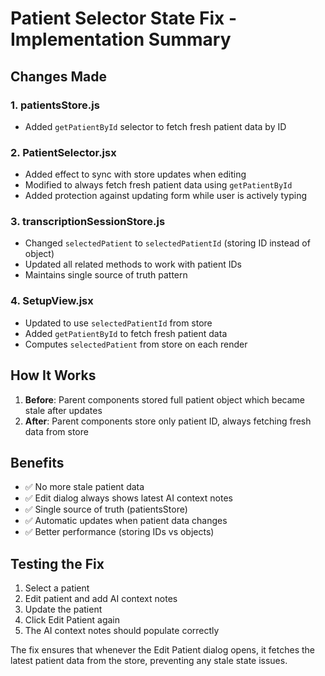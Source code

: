 # Patient Selector State Fix - Implementation Summary

## Changes Made

### 1. **patientsStore.js**
- Added `getPatientById` selector to fetch fresh patient data by ID

### 2. **PatientSelector.jsx**
- Added effect to sync with store updates when editing
- Modified to always fetch fresh patient data using `getPatientById`
- Added protection against updating form while user is actively typing

### 3. **transcriptionSessionStore.js**
- Changed `selectedPatient` to `selectedPatientId` (storing ID instead of object)
- Updated all related methods to work with patient IDs
- Maintains single source of truth pattern

### 4. **SetupView.jsx**
- Updated to use `selectedPatientId` from store
- Added `getPatientById` to fetch fresh patient data
- Computes `selectedPatient` from store on each render

## How It Works

1. **Before**: Parent components stored full patient object which became stale after updates
2. **After**: Parent components store only patient ID, always fetching fresh data from store

## Benefits
- ✅ No more stale patient data
- ✅ Edit dialog always shows latest AI context notes
- ✅ Single source of truth (patientsStore)
- ✅ Automatic updates when patient data changes
- ✅ Better performance (storing IDs vs objects)

## Testing the Fix
1. Select a patient
2. Edit patient and add AI context notes
3. Update the patient
4. Click Edit Patient again
5. The AI context notes should populate correctly

The fix ensures that whenever the Edit Patient dialog opens, it fetches the latest patient data from the store, preventing any stale state issues.